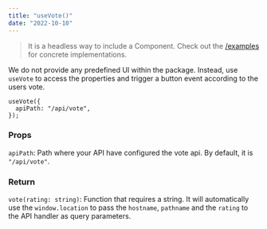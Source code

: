 ```yaml
---
title: "useVote()"
date: "2022-10-10"
---
```


> It is a headless way to include a Component. Check out the [/examples](/examples/thumbs) for concrete implementations.

We do not provide any predefined UI within the package. Instead, use `useVote` to access the properties and trigger a button event according to the users vote.

```tsx
useVote({
  apiPath: "/api/vote",
});
```

### Props

`apiPath`: Path where your API have configured the vote api. By default, it is `"/api/vote"`.

<!-- TODO: check out https://react-hook-form.com/api/useform for inspiration -->

### Return

`vote(rating: string)`: Function that requires a string. It will automatically use the `window.location` to pass the `hostname`, `pathname` and the `rating` to the API handler as query parameters.
